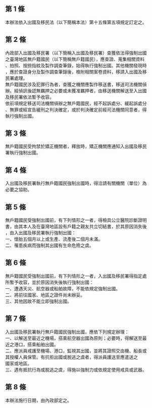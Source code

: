 第 1 條
-------
本辦法依入出國及移民法（以下簡稱本法）第十五條第五項規定訂定之。

第 2 條
-------
內政部入出國及移民署（以下簡稱入出國及移民署）查獲依法得強制出國  
之臺灣地區無戶籍國民（以下簡稱無戶籍國民），應查證、蒐集相關資料  
、拍照、按捺指紋及製作調查筆錄，始得執行強制出國。其他機關發現時  
，應於查證身分及製作調查筆錄後，檢附相關案卷資料，移請入出國及移  
民署處理。  
無戶籍國民涉及犯罪行為者，查獲之機關應製作移送書，移送司法機關偵  
辦。經偵訊後認無羈押之必要或未獲准羈押者，由移送機關解送至入出國  
及移民署依法暫予收容。  
依前項規定移送司法機關偵辦之無戶籍國民，經不起訴處分、緩起訴處分  
、無罪或經宣告緩刑之判決確定，或於判決確定前經司法機關同意者，得  
執行強制出國。

第 3 條
-------
無戶籍國民受拘禁於矯正機關者，釋放時，矯正機關應通知入出國及移民  
署執行強制出國。

第 4 條
-------
入出國及移民署執行無戶籍國民強制出國時，得洽請有關機關（單位）為  
必要之協助。

第 5 條
-------
無戶籍國民受強制出國前，有下列情形之一者，得檢具公立醫院診斷證明  
書，由其本人及在臺灣地區設有戶籍之親友共立切結書，於其原因消失後  
，由入出國及移民署執行強制出國：  
一、懷胎五個月以上或生產、流產後二個月未滿。  
二、罹患疾病而強制其出國有生命危險之虞。

第 6 條
-------
無戶籍國民受強制出國前，有下列情形之一者，入出國及移民署得指定處  
所暫予收容，並於原因消失後執行強制出國：  
一、遭遇天災、航空器或船舶故障，不能依規定強制出國。  
二、將前往國家、地區之證件尚未辦妥。  
三、其他因故不能立即強制出國。

第 7 條
-------
入出國及移民署執行無戶籍國民強制出國，應依下列規定辦理：  
一、以解送至最近之機場，搭乘航空器出國為原則；必要時，得解送至最  
    近之港口，搭乘船舶出國。  
二、應派員戒護至機場、港口，監視其出國，並將其證照交由機、船長或  
    其授權人員保管。有抗拒出國或脫逃之虞者，得派員護送至應遣送之  
    國家或地區。  
三、遇有抵抗行為或脫逃之虞，得施以強制力或依規定使用戒具或武器。

第 8 條
-------
本辦法施行日期，由內政部定之。

